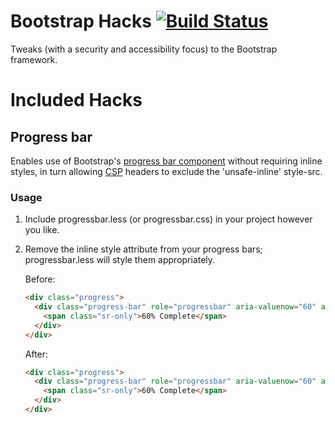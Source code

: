 Bootstrap Hacks [![Build Status](https://travis-ci.org/danielnixon/bootstrap-hacks.svg?branch=master)](https://travis-ci.org/danielnixon/bootstrap-hacks)
===============

Tweaks (with a security and accessibility focus) to the Bootstrap framework.

Included Hacks
==============

Progress bar
------------

Enables use of Bootstrap's [progress bar component](http://getbootstrap.com/components/#progress) without requiring inline styles, in turn allowing [CSP](https://developer.mozilla.org/en-US/docs/Web/Security/CSP) headers to exclude the 'unsafe-inline' style-src.

### Usage

1. Include progressbar.less (or progressbar.css) in your project however you like.
2. Remove the inline style attribute from your progress bars; progressbar.less will style them appropriately.

    Before:
    
    ```html
    <div class="progress">
      <div class="progress-bar" role="progressbar" aria-valuenow="60" aria-valuemin="0" aria-valuemax="100" style="width: 60%;">
        <span class="sr-only">60% Complete</span>
      </div>
    </div>
    ```
    
    After:
    
    ```html
    <div class="progress">
      <div class="progress-bar" role="progressbar" aria-valuenow="60" aria-valuemin="0" aria-valuemax="100">
        <span class="sr-only">60% Complete</span>
      </div>
    </div>
    ```
